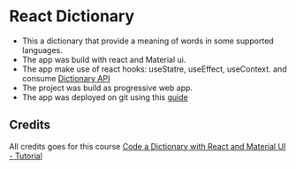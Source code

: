 # React Dictionary

- This a dictionary that provide a meaning of words in some supported languages.
- The app was build with react and Material ui.
- The app make use of react hooks: useStatre, useEffect, useContext. and consume [Dictionary API](https://dictionaryapi.dev)
- The project was build as progressive web app.
- The app was deployed on git using this [guide](https://dev.to/yuribenjamin/how-to-deploy-react-app-in-github-pages-2a1f)

## Credits

All credits goes for this course [Code a Dictionary with React and Material UI - Tutorial](https://www.youtube.com/watch?v=ToXna81iij0)
